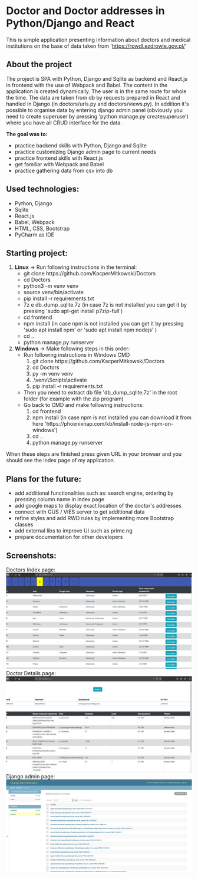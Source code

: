 # Doctor and Doctor addresses in Python/Django and React

This is simple application presenting information about doctors and medical institutions on the base of data taken from 'https://rpwdl.ezdrowie.gov.pl/'

## About the project

The project is SPA with Python, Django and Sqlite as backend and React.js in frontend with the use of Webpack and Babel. The content in the application is created dynamically. 
The user is in the same route for whole the time. The data are taken from db by requests prepared in React and handled in Django (in doctors/urls.py and doctors/views.py). In addition it's possible to organise data by entering django admin panel (obviously you need to create superuser by pressing 'python manage.py createsuperuse') where you have all CRUD interface for the data.

**The goal was to:**
- practice backend skills with Python, Django and Sqlite
- practice customizing Django admin page to current needs
- practice frontend skills with React.js
- get familiar with Webpack and Babel
- practice gathering data from csv into db

## Used technologies:
- Python, Django
- Sqlite
- React.js
- Babel, Webpack
- HTML, CSS, Bootstrap
- PyCharm as IDE

## Starting project:
<ol>
    <li>
        <b>Linux</b> -> Run following instructions in the terminal:
        <ul>
            <li>git clone https://github.com/KacperMitkowski/Doctors</li>
            <li>cd Doctors</li>
            <li>python3 -m venv venv</li>
            <li>source venv/bin/activate</li>
            <li>pip install -r requirements.txt</li>
            <li>7z e db_dump_sqlite.7z (in case 7z is not installed you can get it by pressing 'sudo apt-get install p7zip-full')</li>
            <li>cd frontend</li>
            <li>npm install (in case npm is not installed you can get it by pressing 'sudo apt install npm' or 'sudo apt install npm nodejs' )</li>
            <li>cd ..</li>
            <li>python manage.py runserver</li>
        </ul>
    </li>
    <li>
        <b>Windows</b> -> Make following steps in this order:
        <ul>
            <li>
                Run following instructions in Windows CMD
                <ol>
                    <li>git clone https://github.com/KacperMitkowski/Doctors</li>
                    <li>cd Doctors</li>
                    <li>py -m venv venv</li>
                    <li>.\venv\Scripts\activate</li>
                    <li>pip install -r requirements.txt</li>
                </ol>
            </li>
            <li>Then you need to extract db file 'db_dump_sqlite.7z' in the root folder (for example with the zip program)</li>
            <li>   
                Go back to CMD and make following instructions:
                <ol>
                    <li>cd frontend</li>
                    <li>npm install (in case npm is not installed you can download it from here 'https://phoenixnap.com/kb/install-node-js-npm-on-windows')</li>
                    <li>cd ..</li>
                    <li>python manage.py runserver</li>
                </ol>
            </li>
        </ul>
    </li>
</ol>

        
When these steps are finished press given URL in your browser and you should see the index page of my application.

## Plans for the future:
- add additional functionalities such as: search engine, ordering by pressing column name in index page
- add google maps to display exact location of the doctor's addresses
- connect with GUS / VIES server to get additional data
- refine styles and add RWD rules by implementing more Bootstrap classes
- add external libs to improve UI such as prime.ng
- prepare documentation for other developers

## Screenshots:
Doctors Index page:
<img src="screenshots/screenshot_1.PNG"/>
Doctor Details page:
<img src="screenshots/screenshot_2.PNG"/>
Django admin page:
<img src="screenshots/screenshot_3.PNG"/>
